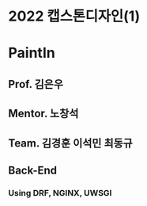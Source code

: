 # 2022 캡스톤디자인(1)
# PaintIn
## Prof. 김은우
## Mentor. 노창석
## Team. 김경훈 이석민 최동규
## Back-End
### Using DRF, NGINX, UWSGI